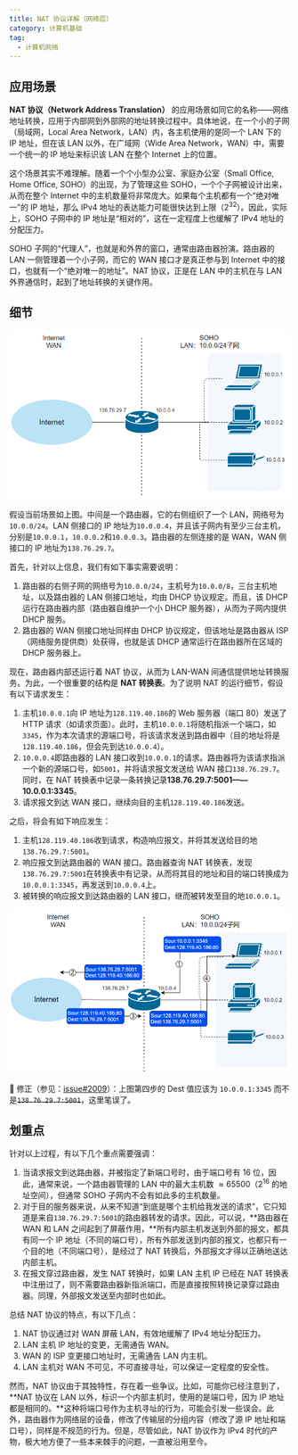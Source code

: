 ```yaml
---
title: NAT 协议详解（网络层）
category: 计算机基础
tag:
  - 计算机网络
---
```


## 应用场景

**NAT 协议（Network Address Translation）** 的应用场景如同它的名称——网络地址转换，应用于内部网到外部网的地址转换过程中。具体地说，在一个小的子网（局域网，Local Area Network，LAN）内，各主机使用的是同一个 LAN 下的 IP 地址，但在该 LAN 以外，在广域网（Wide Area Network，WAN）中，需要一个统一的 IP 地址来标识该 LAN 在整个 Internet 上的位置。

这个场景其实不难理解。随着一个个小型办公室、家庭办公室（Small Office, Home Office, SOHO）的出现，为了管理这些 SOHO，一个个子网被设计出来，从而在整个 Internet 中的主机数量将非常庞大。如果每个主机都有一个“绝对唯一”的 IP 地址，那么 IPv4 地址的表达能力可能很快达到上限（$2^{32}$）。因此，实际上，SOHO 子网中的 IP 地址是“相对的”，这在一定程度上也缓解了 IPv4 地址的分配压力。

SOHO 子网的“代理人”，也就是和外界的窗口，通常由路由器扮演。路由器的 LAN 一侧管理着一个小子网，而它的 WAN 接口才是真正参与到 Internet 中的接口，也就有一个“绝对唯一的地址”。NAT 协议，正是在 LAN 中的主机在与 LAN 外界通信时，起到了地址转换的关键作用。

## 细节

![NAT 协议](./images/generated/nat-demo.png)

假设当前场景如上图。中间是一个路由器，它的右侧组织了一个 LAN，网络号为`10.0.0/24`。LAN 侧接口的 IP 地址为`10.0.0.4`，并且该子网内有至少三台主机，分别是`10.0.0.1`，`10.0.0.2`和`10.0.0.3`。路由器的左侧连接的是 WAN，WAN 侧接口的 IP 地址为`138.76.29.7`。

首先，针对以上信息，我们有如下事实需要说明：

1. 路由器的右侧子网的网络号为`10.0.0/24`，主机号为`10.0.0/8`，三台主机地址，以及路由器的 LAN 侧接口地址，均由 DHCP 协议规定。而且，该 DHCP 运行在路由器内部（路由器自维护一个小 DHCP 服务器），从而为子网内提供 DHCP 服务。
2. 路由器的 WAN 侧接口地址同样由 DHCP 协议规定，但该地址是路由器从 ISP（网络服务提供商）处获得，也就是该 DHCP 通常运行在路由器所在区域的 DHCP 服务器上。

现在，路由器内部还运行着 NAT 协议，从而为 LAN-WAN 间通信提供地址转换服务。为此，一个很重要的结构是 **NAT 转换表**。为了说明 NAT 的运行细节，假设有以下请求发生：

1. 主机`10.0.0.1`向 IP 地址为`128.119.40.186`的 Web 服务器（端口 80）发送了 HTTP 请求（如请求页面）。此时，主机`10.0.0.1`将随机指派一个端口，如`3345`，作为本次请求的源端口号，将该请求发送到路由器中（目的地址将是`128.119.40.186`，但会先到达`10.0.0.4`）。
2. `10.0.0.4`即路由器的 LAN 接口收到`10.0.0.1`的请求。路由器将为该请求指派一个新的源端口号，如`5001`，并将请求报文发送给 WAN 接口`138.76.29.7`。同时，在 NAT 转换表中记录一条转换记录**138.76.29.7:5001——10.0.0.1:3345**。
3. 请求报文到达 WAN 接口，继续向目的主机`128.119.40.186`发送。

之后，将会有如下响应发生：

1. 主机`128.119.40.186`收到请求，构造响应报文，并将其发送给目的地`138.76.29.7:5001`。
2. 响应报文到达路由器的 WAN 接口。路由器查询 NAT 转换表，发现`138.76.29.7:5001`在转换表中有记录，从而将其目的地址和目的端口转换成为`10.0.0.1:3345`，再发送到`10.0.0.4`上。
3. 被转换的响应报文到达路由器的 LAN 接口，继而被转发至目的地`10.0.0.1`。

![LAN-WAN 间通信提供地址转换](./images/generated/nat-demo2.png)

🐛 修正（参见：[issue#2009](https://github.com/Snailclimb/JavaGuide/issues/2009)）：上图第四步的 Dest 值应该为 `10.0.0.1:3345` 而不是~~`138.76.29.7:5001`~~，这里笔误了。

## 划重点

针对以上过程，有以下几个重点需要强调：

1. 当请求报文到达路由器，并被指定了新端口号时，由于端口号有 16 位，因此，通常来说，一个路由器管理的 LAN 中的最大主机数 $≈65500$（$2^{16}$ 的地址空间），但通常 SOHO 子网内不会有如此多的主机数量。
2. 对于目的服务器来说，从来不知道“到底是哪个主机给我发送的请求”，它只知道是来自`138.76.29.7:5001`的路由器转发的请求。因此，可以说，**路由器在 WAN 和 LAN 之间起到了屏蔽作用，**所有内部主机发送到外部的报文，都具有同一个 IP 地址（不同的端口号），所有外部发送到内部的报文，也都只有一个目的地（不同端口号），是经过了 NAT 转换后，外部报文才得以正确地送达内部主机。
3. 在报文穿过路由器，发生 NAT 转换时，如果 LAN 主机 IP 已经在 NAT 转换表中注册过了，则不需要路由器新指派端口，而是直接按照转换记录穿过路由器。同理，外部报文发送至内部时也如此。

总结 NAT 协议的特点，有以下几点：

1. NAT 协议通过对 WAN 屏蔽 LAN，有效地缓解了 IPv4 地址分配压力。
2. LAN 主机 IP 地址的变更，无需通告 WAN。
3. WAN 的 ISP 变更接口地址时，无需通告 LAN 内主机。
4. LAN 主机对 WAN 不可见，不可直接寻址，可以保证一定程度的安全性。

然而，NAT 协议由于其独特性，存在着一些争议。比如，可能你已经注意到了，**NAT 协议在 LAN 以外，标识一个内部主机时，使用的是端口号，因为 IP 地址都是相同的。**这种将端口号作为主机寻址的行为，可能会引发一些误会。此外，路由器作为网络层的设备，修改了传输层的分组内容（修改了源 IP 地址和端口号），同样是不规范的行为。但是，尽管如此，NAT 协议作为 IPv4 时代的产物，极大地方便了一些本来棘手的问题，一直被沿用至今。